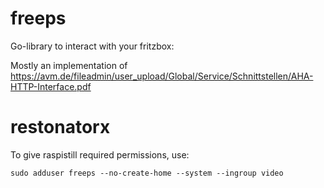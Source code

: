 # freeps
Go-library to interact with your fritzbox:

Mostly an implementation of https://avm.de/fileadmin/user_upload/Global/Service/Schnittstellen/AHA-HTTP-Interface.pdf

# restonatorx

To give raspistill required permissions, use:

```sudo adduser freeps --no-create-home --system --ingroup video```
